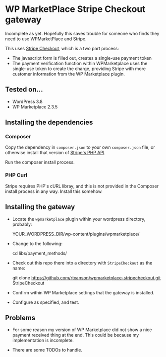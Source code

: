 # WP MarketPlace Stripe Checkout gateway

Incomplete as yet. Hopefully this saves trouble for someone who finds they need
to use WPMarketPlace and Stripe.

This uses [Stripe Checkout](https://stripe.com/docs/checkout), which is a two part process:

 * The javascript form is filled out, creates a single-use payment token
 * The payment verification function within WPMarketplace uses the single-use
   token to create the charge, providing Stripe with more customer information
   from the WP Marketplace plugin.

## Tested on...

 * WordPress 3.8
 * WP Marketplace 2.3.5

## Installing the dependencies

### Composer

Copy the dependency in `composer.json` to your own `composer.json` file, or
otherwise install that version of [Stripe's PHP API][stripeapi].

  [stripeapi]: https://stripe.com/docs/libraries

Run the composer install process.

### PHP Curl

Stripe requires PHP's cURL libray, and this is not provided in the Composer
install process in any way. Install this somehow.

## Installing the gateway

 * Locate the `wpmarketplace` plugin within your wordpress directory, probably: 
 
    YOUR_WORDPRESS_DIR/wp-content/plugins/wpmarketplace/

 * Change to the following:

    cd libs/payment_methods/

 * Check out this repo there into a directory with `StripeCheckout` as the name:

    git clone https://github.com/rtxanson/wpmarketplace-stripecheckout.git StripeCheckout

 * Confirm within WP Marketplace settings that the gateway is installed.

 * Configure as specified, and test.


## Problems

 * For some reason my version of WP Marketplace did not show a nice payment
   received thing at the end. This could be because my implementation is
   incomplete.

 * There are some TODOs to handle. 
